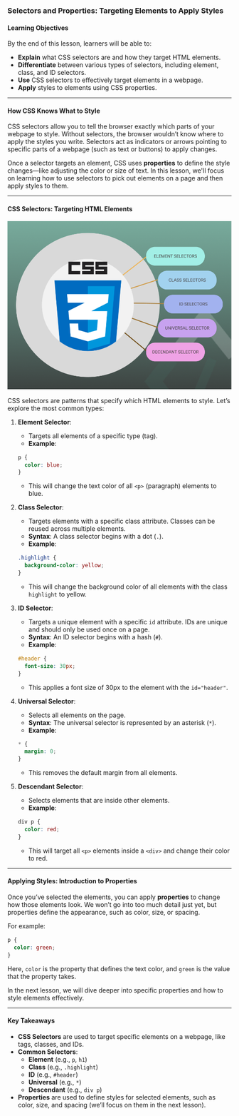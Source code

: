 ### **Selectors and Properties: Targeting Elements to Apply Styles**

#### **Learning Objectives**  

By the end of this lesson, learners will be able to:  

- **Explain** what CSS selectors are and how they target HTML elements.  
- **Differentiate** between various types of selectors, including element, class, and ID selectors.  
- **Use** CSS selectors to effectively target elements in a webpage.  
- **Apply** styles to elements using CSS properties.  

---

#### **How CSS Knows What to Style**  

CSS selectors allow you to tell the browser exactly which parts of your webpage to style. Without selectors, the browser wouldn’t know where to apply the styles you write. Selectors act as indicators or arrows pointing to specific parts of a webpage (such as text or buttons) to apply changes.  

Once a selector targets an element, CSS uses **properties** to define the style changes—like adjusting the color or size of text. In this lesson, we'll focus on learning how to use selectors to pick out elements on a page and then apply styles to them.  

---

#### **CSS Selectors: Targeting HTML Elements**

<img src="./Assets/selector.png" alt="CSS Selectors">

CSS selectors are patterns that specify which HTML elements to style. Let’s explore the most common types:

1. **Element Selector**:  
   - Targets all elements of a specific type (tag).
   - **Example**:  
   ```css
   p {
     color: blue;
   }
   ```
   - This will change the text color of all `<p>` (paragraph) elements to blue.

2. **Class Selector**:  
   - Targets elements with a specific class attribute. Classes can be reused across multiple elements.
   - **Syntax**: A class selector begins with a dot (`.`).
   - **Example**:  
   ```css
   .highlight {
     background-color: yellow;
   }
   ```
   - This will change the background color of all elements with the class `highlight` to yellow.

3. **ID Selector**:  
   - Targets a unique element with a specific `id` attribute. IDs are unique and should only be used once on a page.
   - **Syntax**: An ID selector begins with a hash (`#`).
   - **Example**:  
   ```css
   #header {
     font-size: 30px;
   }
   ```
   - This applies a font size of 30px to the element with the `id="header"`.

4. **Universal Selector**:  
   - Selects all elements on the page.
   - **Syntax**: The universal selector is represented by an asterisk (`*`).
   - **Example**:  
   ```css
   * {
     margin: 0;
   }
   ```
   - This removes the default margin from all elements.

5. **Descendant Selector**:  
   - Selects elements that are inside other elements.
   - **Example**:  
   ```css
   div p {
     color: red;
   }
   ```
   - This will target all `<p>` elements inside a `<div>` and change their color to red.

---

#### **Applying Styles: Introduction to Properties**  

Once you’ve selected the elements, you can apply **properties** to change how those elements look. We won’t go into too much detail just yet, but properties define the appearance, such as color, size, or spacing.  

For example:
```css
p {
  color: green;
}
```
Here, `color` is the property that defines the text color, and `green` is the value that the property takes.

In the next lesson, we will dive deeper into specific properties and how to style elements effectively.

---

#### **Key Takeaways**  

- **CSS Selectors** are used to target specific elements on a webpage, like tags, classes, and IDs.
- **Common Selectors**:
  - **Element** (e.g., `p`, `h1`)
  - **Class** (e.g., `.highlight`)
  - **ID** (e.g., `#header`)
  - **Universal** (e.g., `*`)
  - **Descendant** (e.g., `div p`)
- **Properties** are used to define styles for selected elements, such as color, size, and spacing (we’ll focus on them in the next lesson).
